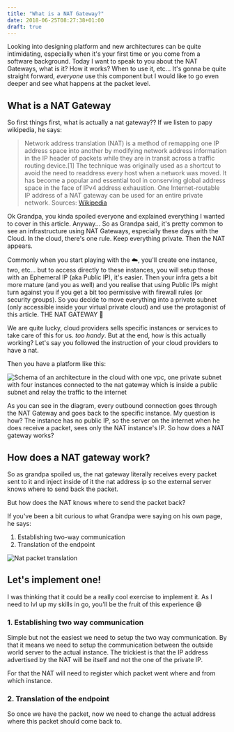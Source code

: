 ```yaml
---
title: "What is a NAT Gateway?"
date: 2018-06-25T08:27:38+01:00
draft: true
---
```


Looking into designing platform and new architectures can be quite intimidating, especially when it's your first time or you come from a software background.
Today I want to speak to you about the NAT Gateways, what is it? How it works? When to use it, etc... It's gonna be quite straight forward, _everyone_ use this component
but I would like to go even deeper and see what happens at the packet level.

## What is a NAT Gateway

So first things first, what is actually a nat gateway?? If we listen to papy wikipedia, he says:

> Network address translation (NAT) is a method of remapping one IP address space into another by modifying network address information in the IP header of packets while they are in transit across a traffic routing device.[1] The technique was originally used as a shortcut to avoid the need to readdress every host when a network was moved. It has become a popular and essential tool in conserving global address space in the face of IPv4 address exhaustion. One Internet-routable IP address of a NAT gateway can be used for an entire private network.
Sources: [Wikipedia](https://en.wikipedia.org/wiki/Network_address_translation)

Ok Grandpa, you kinda spoiled everyone and explained everything I wanted to cover in this article. Anyway... So as Grandpa said, it's pretty common to see an infrastructure using NAT Gateways, especially these days with the Cloud. In the cloud, there's one rule. Keep everything private. Then the NAT appears.

Commonly when you start playing with the :cloud:, you'll create one instance, two, etc... but to access directly to these instances, you will setup those with an Ephemeral IP (aka Public IP), it's easier. Then your infra gets a bit more mature (and you as well) and you realise that using Public IPs might turn against you if you get a bit too permissive with firewall rules (or security groups). So you decide to move everything into a private subnet (only accessible inside your virtual private cloud) and use the protagonist of this article. THE NAT  GATEWAY :princess:

We are quite lucky, cloud providers sells specific instances or services to take care of this for us. _too handy_. But at the end, how is this actually working? Let's say you followed the instruction of your cloud providers to have a nat.

Then you have a platform like this:

![Schema of an architecture in the cloud with one vpc, one private subnet with four instances connected to the nat gateway which is inside a public subnet and relay the traffic to the internet](/post_content/2018-06-25/nat_vpc.svg)

As you can see in the diagram, every outbound connection goes through the NAT Gateway and goes back to the specific instance. My question is how? The instance has no public IP, so the server on the internet when he does receive a packet, sees only the NAT instance's IP. So how does a NAT gateway works?

## How does a NAT gateway work?

So as grandpa spoiled us, the nat gateway literally receives every packet sent to it and inject inside of it the nat address ip so the external server knows where to send back the packet.

But how does the NAT knows where to send the packet back?

If you've been a bit curious to what Grandpa were saying on his own page, he says:

1. Establishing two-way communication
2. Translation of the endpoint

![Nat packet translation](/post_content/2018-06-25/nat_anim.svg)

## Let's implement one!

I was thinking that it could be a really cool exercise to implement it. As I need to lvl up my skills in go, you'll be the fruit of this experience :smile:

### 1. Establishing two way communication

Simple but not the easiest we need to setup the two way communication. By that it means we need to setup the communication between the outside world server to the actual instance. The trickiest is that the IP address advertised by the NAT will be itself and not the one of the private IP.

For that the NAT will need to register which packet went where and from which instance.

### 2. Translation of the endpoint

So once we have the packet, now we need to change the actual address where this packet should come back to.

